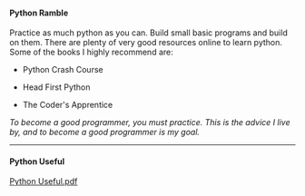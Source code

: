 #### Python Ramble
Practice as much python as you can. Build small basic programs and build on them. There are plenty of very good resources online to learn python. Some of the books I highly recommend are:

+ Python Crash Course

+ Head First Python

+ The Coder's Apprentice

*To become a good programmer, you must practice. This is the advice I live by, and to become a good programmer is my goal.*
<br><hr>

#### Python Useful  

[Python Useful.pdf](https://github.com/NavKang/NavKang/files/6135404/Python.Useful.pdf)


 



